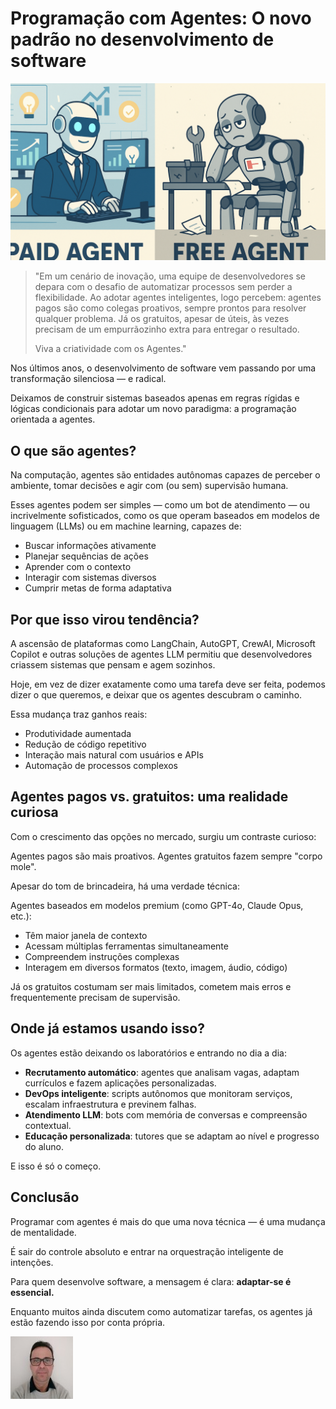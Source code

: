 # Programação com Agentes: O novo padrão no desenvolvimento de software

![A motivação é sempre a mesma](/articles/assets/img/2025_07_21_IMAGE_001.png)

> "Em um cenário de inovação, uma equipe de desenvolvedores se depara com o desafio de automatizar processos sem perder a flexibilidade. Ao adotar agentes inteligentes, logo percebem: agentes pagos são como colegas proativos, sempre prontos para resolver qualquer problema. Já os gratuitos, apesar de úteis, às vezes precisam de um empurrãozinho extra para entregar o resultado.
>
> Viva a criatividade com os Agentes."

Nos últimos anos, o desenvolvimento de software vem passando por uma transformação silenciosa — e radical.

Deixamos de construir sistemas baseados apenas em regras rígidas e lógicas condicionais para adotar um novo paradigma: a programação orientada a agentes.

## O que são agentes?

Na computação, agentes são entidades autônomas capazes de perceber o ambiente, tomar decisões e agir com (ou sem) supervisão humana.

Esses agentes podem ser simples — como um bot de atendimento — ou incrivelmente sofisticados, como os que operam baseados em modelos de linguagem (LLMs) ou em machine learning, capazes de:

- Buscar informações ativamente
- Planejar sequências de ações
- Aprender com o contexto
- Interagir com sistemas diversos
- Cumprir metas de forma adaptativa

## Por que isso virou tendência?

A ascensão de plataformas como LangChain, AutoGPT, CrewAI, Microsoft Copilot e outras soluções de agentes LLM permitiu que desenvolvedores criassem sistemas que pensam e agem sozinhos.

Hoje, em vez de dizer exatamente como uma tarefa deve ser feita, podemos dizer o que queremos, e deixar que os agentes descubram o caminho.

Essa mudança traz ganhos reais:

- Produtividade aumentada
- Redução de código repetitivo
- Interação mais natural com usuários e APIs
- Automação de processos complexos

## Agentes pagos vs. gratuitos: uma realidade curiosa

Com o crescimento das opções no mercado, surgiu um contraste curioso:

Agentes pagos são mais proativos. Agentes gratuitos fazem sempre "corpo mole".

Apesar do tom de brincadeira, há uma verdade técnica:

Agentes baseados em modelos premium (como GPT-4o, Claude Opus, etc.):

- Têm maior janela de contexto
- Acessam múltiplas ferramentas simultaneamente
- Compreendem instruções complexas
- Interagem em diversos formatos (texto, imagem, áudio, código)

Já os gratuitos costumam ser mais limitados, cometem mais erros e frequentemente precisam de supervisão.

## Onde já estamos usando isso?

Os agentes estão deixando os laboratórios e entrando no dia a dia:

- **Recrutamento automático**: agentes que analisam vagas, adaptam currículos e fazem aplicações personalizadas.
- **DevOps inteligente**: scripts autônomos que monitoram serviços, escalam infraestrutura e previnem falhas.
- **Atendimento LLM**: bots com memória de conversas e compreensão contextual.
- **Educação personalizada**: tutores que se adaptam ao nível e progresso do aluno.

E isso é só o começo.

## Conclusão

Programar com agentes é mais do que uma nova técnica — é uma mudança de mentalidade.

É sair do controle absoluto e entrar na orquestração inteligente de intenções.

Para quem desenvolve software, a mensagem é clara: **adaptar-se é essencial.**

Enquanto muitos ainda discutem como automatizar tarefas, os agentes já estão fazendo isso por conta própria.

[![Christian Mulato](/articles/assets/img/foto_chri.jpg)](https://www.linkedin.com/in/chmulato/)
